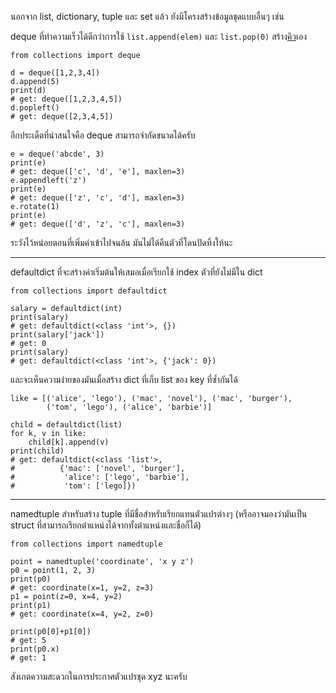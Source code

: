﻿นอกจาก list, dictionary, tuple และ set แล้ว ยังมีโครงสร้างข้อมูลชุดแบบอื่นๆ เช่น

deque ที่ทำความเร็วได้ดีกว่าการใช้ `list.append(elem)` และ `list.pop(0)` สร้าง[คิว](http://en.wikipedia.org/wiki/Queue_(data_structure))เอง

	from collections import deque

	d = deque([1,2,3,4])
	d.append(5)
	print(d)
	# get: deque([1,2,3,4,5])
	d.popleft()
	# get: deque([2,3,4,5])

อีกประเด็ตที่น่าสนใจคือ deque สามารถจำกัดขนาดได้ครับ

	e = deque('abcde', 3)
	print(e)
	# get: deque(['c', 'd', 'e'], maxlen=3)
	e.appendleft('z')
	print(e)
	# get: deque(['z', 'c', 'd'], maxlen=3)
	e.rotate(1)
	print(e)
	# get: deque(['d', 'z', 'c'], maxlen=3)

ระวังไว้หน่อยตอนที่เพิ่มค่าเข้าไปจนล้น มันไม่ได้คืนตัวที่โดนปัดทิ้งให้นะ

---

defaultdict ที่จะสร้างค่าเริ่มต้นให้เสมอเมื่อเรียกใช้ index ตัวที่ยังไม่มีใน dict

	from collections import defaultdict

	salary = defaultdict(int)
	print(salary)
	# get: defaultdict(<class 'int'>, {})
	print(salary['jack'])
	# get: 0
	print(salary)
	# get: defaultdict(<class 'int'>, {'jack': 0})

และจะเห็นความง่ายของมันเมื่อสร้าง dict ที่เก็บ list ของ key ที่ซ้ำกันได้

	like = [('alice', 'lego'), ('mac', 'novel'), ('mac', 'burger'),
			('tom', 'lego'), ('alice', 'barbie')]

	child = defaultdict(list)
	for k, v in like:
		child[k].append(v)
	print(child)
	# get: defaultdict(<class 'list'>,
	#          {'mac': ['novel', 'burger'],
	#           'alice': ['lego', 'barbie'],
	#           'tom': ['lego]})

---

namedtuple สำหรับสร้าง tuple ที่มีชื่อสำหรับเรียกแทนตัวแปรต่างๆ (หรืออาจมองว่ามันเป็น struct ที่สามารถเรียกตำแหน่งได้จากทั้งตำแหน่งและชื่อก็ได้)

	from collections import namedtuple

	point = namedtuple('coordinate', 'x y z')
	p0 = point(1, 2, 3)
	print(p0)
	# get: coordinate(x=1, y=2, z=3)
	p1 = point(z=0, x=4, y=2)
	print(p1)
	# get: coordinate(x=4, y=2, z=0)

	print(p0[0]+p1[0])
	# get: 5
	print(p0.x)
	# get: 1

สังเกตความสะดวกในการประกาศตัวแปรชุด xyz นะครับ